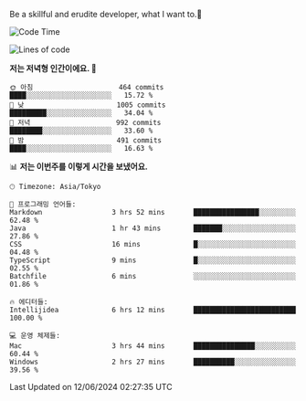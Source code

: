 Be a skillful and erudite developer, what I want to.👶

<!--START_SECTION:waka-->
![Code Time](http://img.shields.io/badge/Code%20Time-869%20hrs%208%20mins-blue)

![Lines of code](https://img.shields.io/badge/%EC%A0%80%EB%8A%94%20%EC%97%AC%ED%83%9C%EA%B9%8C%EC%A7%80%20-2.3%20million%20%EC%A4%84%EC%9D%98%20%EC%BD%94%EB%93%9C%EB%A5%BC%20%EC%9E%91%EC%84%B1%ED%96%88%EC%96%B4%EC%9A%94.-blue)

**저는 저녁형 인간이에요. 🦉** 

```text
🌞 아침                     464 commits         ████░░░░░░░░░░░░░░░░░░░░░   15.72 % 
🌆 낮　                     1005 commits        █████████░░░░░░░░░░░░░░░░   34.04 % 
🌃 저녁                     992 commits         ████████░░░░░░░░░░░░░░░░░   33.60 % 
🌙 밤　                     491 commits         ████░░░░░░░░░░░░░░░░░░░░░   16.63 % 
```


📊 **저는 이번주를 이렇게 시간을 보냈어요.** 

```text
🕑︎ Timezone: Asia/Tokyo

💬 프로그래밍 언어들: 
Markdown                 3 hrs 52 mins       ████████████████░░░░░░░░░   62.48 % 
Java                     1 hr 43 mins        ███████░░░░░░░░░░░░░░░░░░   27.86 % 
CSS                      16 mins             █░░░░░░░░░░░░░░░░░░░░░░░░   04.48 % 
TypeScript               9 mins              █░░░░░░░░░░░░░░░░░░░░░░░░   02.55 % 
Batchfile                6 mins              ░░░░░░░░░░░░░░░░░░░░░░░░░   01.86 % 

🔥 에디터들: 
Intellijidea             6 hrs 12 mins       █████████████████████████   100.00 % 

💻 운영 체제들: 
Mac                      3 hrs 44 mins       ███████████████░░░░░░░░░░   60.44 % 
Windows                  2 hrs 27 mins       ██████████░░░░░░░░░░░░░░░   39.56 % 
```


 Last Updated on 12/06/2024 02:27:35 UTC
<!--END_SECTION:waka-->
